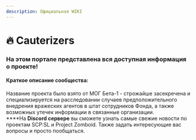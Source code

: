 ```yaml
---
description: Официальная WIKI
---
```


# 🔥 Cauterizers

### На этом портале представлена вся доступная информация о проекте!

#### Краткое описание сообщества:

Название проекта было взято от МОГ Бета-1 - строжайше засекречена и специализируется на расследовании случаев предположительного внедрения вражеских агентов в штат сотрудников Фонда, а также возможных утечек информации в связанные организации. \
****На **Discord сервере** вы сможете узнать самые свежие новости по проектам SCP:SL и Project Zomboid. Также задать интересующие вас вопросы и просто пообщаться.
